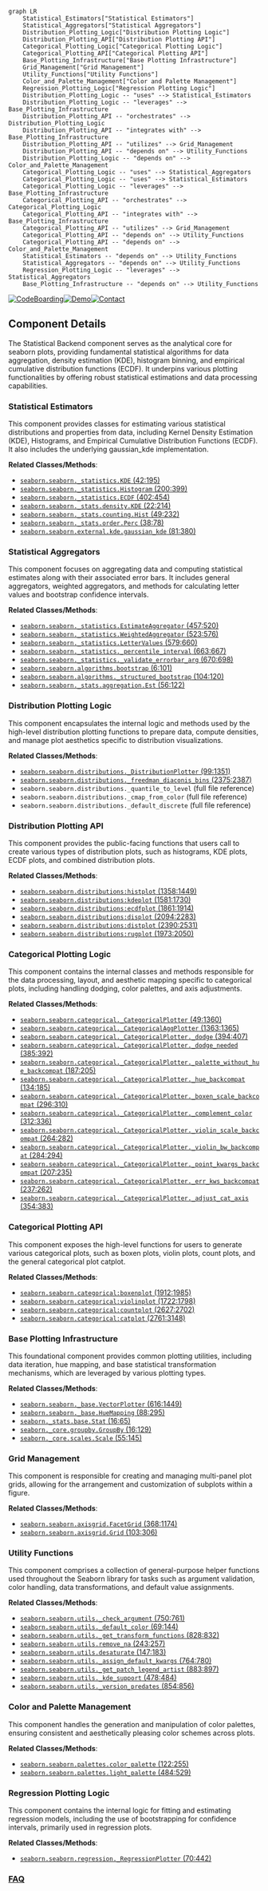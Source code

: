 ```mermaid
graph LR
    Statistical_Estimators["Statistical Estimators"]
    Statistical_Aggregators["Statistical Aggregators"]
    Distribution_Plotting_Logic["Distribution Plotting Logic"]
    Distribution_Plotting_API["Distribution Plotting API"]
    Categorical_Plotting_Logic["Categorical Plotting Logic"]
    Categorical_Plotting_API["Categorical Plotting API"]
    Base_Plotting_Infrastructure["Base Plotting Infrastructure"]
    Grid_Management["Grid Management"]
    Utility_Functions["Utility Functions"]
    Color_and_Palette_Management["Color and Palette Management"]
    Regression_Plotting_Logic["Regression Plotting Logic"]
    Distribution_Plotting_Logic -- "uses" --> Statistical_Estimators
    Distribution_Plotting_Logic -- "leverages" --> Base_Plotting_Infrastructure
    Distribution_Plotting_API -- "orchestrates" --> Distribution_Plotting_Logic
    Distribution_Plotting_API -- "integrates with" --> Base_Plotting_Infrastructure
    Distribution_Plotting_API -- "utilizes" --> Grid_Management
    Distribution_Plotting_API -- "depends on" --> Utility_Functions
    Distribution_Plotting_Logic -- "depends on" --> Color_and_Palette_Management
    Categorical_Plotting_Logic -- "uses" --> Statistical_Aggregators
    Categorical_Plotting_Logic -- "uses" --> Statistical_Estimators
    Categorical_Plotting_Logic -- "leverages" --> Base_Plotting_Infrastructure
    Categorical_Plotting_API -- "orchestrates" --> Categorical_Plotting_Logic
    Categorical_Plotting_API -- "integrates with" --> Base_Plotting_Infrastructure
    Categorical_Plotting_API -- "utilizes" --> Grid_Management
    Categorical_Plotting_API -- "depends on" --> Utility_Functions
    Categorical_Plotting_API -- "depends on" --> Color_and_Palette_Management
    Statistical_Estimators -- "depends on" --> Utility_Functions
    Statistical_Aggregators -- "depends on" --> Utility_Functions
    Regression_Plotting_Logic -- "leverages" --> Statistical_Aggregators
    Base_Plotting_Infrastructure -- "depends on" --> Utility_Functions
```
[![CodeBoarding](https://img.shields.io/badge/Generated%20by-CodeBoarding-9cf?style=flat-square)](https://github.com/CodeBoarding/GeneratedOnBoardings)[![Demo](https://img.shields.io/badge/Try%20our-Demo-blue?style=flat-square)](https://www.codeboarding.org/demo)[![Contact](https://img.shields.io/badge/Contact%20us%20-%20contact@codeboarding.org-lightgrey?style=flat-square)](mailto:contact@codeboarding.org)

## Component Details

The Statistical Backend component serves as the analytical core for seaborn plots, providing fundamental statistical algorithms for data aggregation, density estimation (KDE), histogram binning, and empirical cumulative distribution functions (ECDF). It underpins various plotting functionalities by offering robust statistical estimations and data processing capabilities.

### Statistical Estimators
This component provides classes for estimating various statistical distributions and properties from data, including Kernel Density Estimation (KDE), Histograms, and Empirical Cumulative Distribution Functions (ECDF). It also includes the underlying gaussian_kde implementation.


**Related Classes/Methods**:

- <a href="https://github.com/mwaskom/seaborn/blob/master/seaborn/_statistics.py#L42-L195" target="_blank" rel="noopener noreferrer">`seaborn.seaborn._statistics.KDE` (42:195)</a>
- <a href="https://github.com/mwaskom/seaborn/blob/master/seaborn/_statistics.py#L200-L399" target="_blank" rel="noopener noreferrer">`seaborn.seaborn._statistics.Histogram` (200:399)</a>
- <a href="https://github.com/mwaskom/seaborn/blob/master/seaborn/_statistics.py#L402-L454" target="_blank" rel="noopener noreferrer">`seaborn.seaborn._statistics.ECDF` (402:454)</a>
- <a href="https://github.com/mwaskom/seaborn/blob/master/seaborn/_stats/density.py#L22-L214" target="_blank" rel="noopener noreferrer">`seaborn.seaborn._stats.density.KDE` (22:214)</a>
- <a href="https://github.com/mwaskom/seaborn/blob/master/seaborn/_stats/counting.py#L49-L232" target="_blank" rel="noopener noreferrer">`seaborn.seaborn._stats.counting.Hist` (49:232)</a>
- <a href="https://github.com/mwaskom/seaborn/blob/master/seaborn/_stats/order.py#L38-L78" target="_blank" rel="noopener noreferrer">`seaborn.seaborn._stats.order.Perc` (38:78)</a>
- <a href="https://github.com/mwaskom/seaborn/blob/master/seaborn/external/kde.py#L81-L380" target="_blank" rel="noopener noreferrer">`seaborn.seaborn.external.kde.gaussian_kde` (81:380)</a>


### Statistical Aggregators
This component focuses on aggregating data and computing statistical estimates along with their associated error bars. It includes general aggregators, weighted aggregators, and methods for calculating letter values and bootstrap confidence intervals.


**Related Classes/Methods**:

- <a href="https://github.com/mwaskom/seaborn/blob/master/seaborn/_statistics.py#L457-L520" target="_blank" rel="noopener noreferrer">`seaborn.seaborn._statistics.EstimateAggregator` (457:520)</a>
- <a href="https://github.com/mwaskom/seaborn/blob/master/seaborn/_statistics.py#L523-L576" target="_blank" rel="noopener noreferrer">`seaborn.seaborn._statistics.WeightedAggregator` (523:576)</a>
- <a href="https://github.com/mwaskom/seaborn/blob/master/seaborn/_statistics.py#L579-L660" target="_blank" rel="noopener noreferrer">`seaborn.seaborn._statistics.LetterValues` (579:660)</a>
- <a href="https://github.com/mwaskom/seaborn/blob/master/seaborn/_statistics.py#L663-L667" target="_blank" rel="noopener noreferrer">`seaborn.seaborn._statistics._percentile_interval` (663:667)</a>
- <a href="https://github.com/mwaskom/seaborn/blob/master/seaborn/_statistics.py#L670-L698" target="_blank" rel="noopener noreferrer">`seaborn.seaborn._statistics._validate_errorbar_arg` (670:698)</a>
- <a href="https://github.com/mwaskom/seaborn/blob/master/seaborn/algorithms.py#L6-L101" target="_blank" rel="noopener noreferrer">`seaborn.seaborn.algorithms.bootstrap` (6:101)</a>
- <a href="https://github.com/mwaskom/seaborn/blob/master/seaborn/algorithms.py#L104-L120" target="_blank" rel="noopener noreferrer">`seaborn.seaborn.algorithms._structured_bootstrap` (104:120)</a>
- <a href="https://github.com/mwaskom/seaborn/blob/master/seaborn/_stats/aggregation.py#L56-L122" target="_blank" rel="noopener noreferrer">`seaborn.seaborn._stats.aggregation.Est` (56:122)</a>


### Distribution Plotting Logic
This component encapsulates the internal logic and methods used by the high-level distribution plotting functions to prepare data, compute densities, and manage plot aesthetics specific to distribution visualizations.


**Related Classes/Methods**:

- <a href="https://github.com/mwaskom/seaborn/blob/master/seaborn/distributions.py#L99-L1351" target="_blank" rel="noopener noreferrer">`seaborn.seaborn.distributions._DistributionPlotter` (99:1351)</a>
- <a href="https://github.com/mwaskom/seaborn/blob/master/seaborn/distributions.py#L2375-L2387" target="_blank" rel="noopener noreferrer">`seaborn.seaborn.distributions._freedman_diaconis_bins` (2375:2387)</a>
- `seaborn.seaborn.distributions._quantile_to_level` (full file reference)
- `seaborn.seaborn.distributions._cmap_from_color` (full file reference)
- `seaborn.seaborn.distributions._default_discrete` (full file reference)


### Distribution Plotting API
This component provides the public-facing functions that users call to create various types of distribution plots, such as histograms, KDE plots, ECDF plots, and combined distribution plots.


**Related Classes/Methods**:

- <a href="https://github.com/mwaskom/seaborn/blob/master/seaborn/distributions.py#L1358-L1449" target="_blank" rel="noopener noreferrer">`seaborn.seaborn.distributions:histplot` (1358:1449)</a>
- <a href="https://github.com/mwaskom/seaborn/blob/master/seaborn/distributions.py#L1581-L1730" target="_blank" rel="noopener noreferrer">`seaborn.seaborn.distributions:kdeplot` (1581:1730)</a>
- <a href="https://github.com/mwaskom/seaborn/blob/master/seaborn/distributions.py#L1861-L1914" target="_blank" rel="noopener noreferrer">`seaborn.seaborn.distributions:ecdfplot` (1861:1914)</a>
- <a href="https://github.com/mwaskom/seaborn/blob/master/seaborn/distributions.py#L2094-L2283" target="_blank" rel="noopener noreferrer">`seaborn.seaborn.distributions:displot` (2094:2283)</a>
- <a href="https://github.com/mwaskom/seaborn/blob/master/seaborn/distributions.py#L2390-L2531" target="_blank" rel="noopener noreferrer">`seaborn.seaborn.distributions:distplot` (2390:2531)</a>
- <a href="https://github.com/mwaskom/seaborn/blob/master/seaborn/distributions.py#L1973-L2050" target="_blank" rel="noopener noreferrer">`seaborn.seaborn.distributions:rugplot` (1973:2050)</a>


### Categorical Plotting Logic
This component contains the internal classes and methods responsible for the data processing, layout, and aesthetic mapping specific to categorical plots, including handling dodging, color palettes, and axis adjustments.


**Related Classes/Methods**:

- <a href="https://github.com/mwaskom/seaborn/blob/master/seaborn/categorical.py#L49-L1360" target="_blank" rel="noopener noreferrer">`seaborn.seaborn.categorical._CategoricalPlotter` (49:1360)</a>
- <a href="https://github.com/mwaskom/seaborn/blob/master/seaborn/categorical.py#L1363-L1365" target="_blank" rel="noopener noreferrer">`seaborn.seaborn.categorical._CategoricalAggPlotter` (1363:1365)</a>
- <a href="https://github.com/mwaskom/seaborn/blob/master/seaborn/categorical.py#L394-L407" target="_blank" rel="noopener noreferrer">`seaborn.seaborn.categorical._CategoricalPlotter._dodge` (394:407)</a>
- <a href="https://github.com/mwaskom/seaborn/blob/master/seaborn/categorical.py#L385-L392" target="_blank" rel="noopener noreferrer">`seaborn.seaborn.categorical._CategoricalPlotter._dodge_needed` (385:392)</a>
- <a href="https://github.com/mwaskom/seaborn/blob/master/seaborn/categorical.py#L187-L205" target="_blank" rel="noopener noreferrer">`seaborn.seaborn.categorical._CategoricalPlotter._palette_without_hue_backcompat` (187:205)</a>
- <a href="https://github.com/mwaskom/seaborn/blob/master/seaborn/categorical.py#L134-L185" target="_blank" rel="noopener noreferrer">`seaborn.seaborn.categorical._CategoricalPlotter._hue_backcompat` (134:185)</a>
- <a href="https://github.com/mwaskom/seaborn/blob/master/seaborn/categorical.py#L296-L310" target="_blank" rel="noopener noreferrer">`seaborn.seaborn.categorical._CategoricalPlotter._boxen_scale_backcompat` (296:310)</a>
- <a href="https://github.com/mwaskom/seaborn/blob/master/seaborn/categorical.py#L312-L336" target="_blank" rel="noopener noreferrer">`seaborn.seaborn.categorical._CategoricalPlotter._complement_color` (312:336)</a>
- <a href="https://github.com/mwaskom/seaborn/blob/master/seaborn/categorical.py#L264-L282" target="_blank" rel="noopener noreferrer">`seaborn.seaborn.categorical._CategoricalPlotter._violin_scale_backcompat` (264:282)</a>
- <a href="https://github.com/mwaskom/seaborn/blob/master/seaborn/categorical.py#L284-L294" target="_blank" rel="noopener noreferrer">`seaborn.seaborn.categorical._CategoricalPlotter._violin_bw_backcompat` (284:294)</a>
- <a href="https://github.com/mwaskom/seaborn/blob/master/seaborn/categorical.py#L207-L235" target="_blank" rel="noopener noreferrer">`seaborn.seaborn.categorical._CategoricalPlotter._point_kwargs_backcompat` (207:235)</a>
- <a href="https://github.com/mwaskom/seaborn/blob/master/seaborn/categorical.py#L237-L262" target="_blank" rel="noopener noreferrer">`seaborn.seaborn.categorical._CategoricalPlotter._err_kws_backcompat` (237:262)</a>
- <a href="https://github.com/mwaskom/seaborn/blob/master/seaborn/categorical.py#L354-L383" target="_blank" rel="noopener noreferrer">`seaborn.seaborn.categorical._CategoricalPlotter._adjust_cat_axis` (354:383)</a>


### Categorical Plotting API
This component exposes the high-level functions for users to generate various categorical plots, such as boxen plots, violin plots, count plots, and the general categorical plot catplot.


**Related Classes/Methods**:

- <a href="https://github.com/mwaskom/seaborn/blob/master/seaborn/categorical.py#L1912-L1985" target="_blank" rel="noopener noreferrer">`seaborn.seaborn.categorical:boxenplot` (1912:1985)</a>
- <a href="https://github.com/mwaskom/seaborn/blob/master/seaborn/categorical.py#L1722-L1798" target="_blank" rel="noopener noreferrer">`seaborn.seaborn.categorical:violinplot` (1722:1798)</a>
- <a href="https://github.com/mwaskom/seaborn/blob/master/seaborn/categorical.py#L2627-L2702" target="_blank" rel="noopener noreferrer">`seaborn.seaborn.categorical:countplot` (2627:2702)</a>
- <a href="https://github.com/mwaskom/seaborn/blob/master/seaborn/categorical.py#L2761-L3148" target="_blank" rel="noopener noreferrer">`seaborn.seaborn.categorical:catplot` (2761:3148)</a>


### Base Plotting Infrastructure
This foundational component provides common plotting utilities, including data iteration, hue mapping, and base statistical transformation mechanisms, which are leveraged by various plotting types.


**Related Classes/Methods**:

- <a href="https://github.com/mwaskom/seaborn/blob/master/seaborn/_base.py#L616-L1449" target="_blank" rel="noopener noreferrer">`seaborn.seaborn._base.VectorPlotter` (616:1449)</a>
- <a href="https://github.com/mwaskom/seaborn/blob/master/seaborn/_base.py#L88-L295" target="_blank" rel="noopener noreferrer">`seaborn.seaborn._base.HueMapping` (88:295)</a>
- <a href="https://github.com/mwaskom/seaborn/blob/master/seaborn/_stats/base.py#L16-L65" target="_blank" rel="noopener noreferrer">`seaborn._stats.base.Stat` (16:65)</a>
- <a href="https://github.com/mwaskom/seaborn/blob/master/seaborn/_core/groupby.py#L16-L129" target="_blank" rel="noopener noreferrer">`seaborn._core.groupby.GroupBy` (16:129)</a>
- <a href="https://github.com/mwaskom/seaborn/blob/master/seaborn/_core/scales.py#L55-L145" target="_blank" rel="noopener noreferrer">`seaborn._core.scales.Scale` (55:145)</a>


### Grid Management
This component is responsible for creating and managing multi-panel plot grids, allowing for the arrangement and customization of subplots within a figure.


**Related Classes/Methods**:

- <a href="https://github.com/mwaskom/seaborn/blob/master/seaborn/axisgrid.py#L368-L1174" target="_blank" rel="noopener noreferrer">`seaborn.seaborn.axisgrid.FacetGrid` (368:1174)</a>
- <a href="https://github.com/mwaskom/seaborn/blob/master/seaborn/axisgrid.py#L103-L306" target="_blank" rel="noopener noreferrer">`seaborn.seaborn.axisgrid.Grid` (103:306)</a>


### Utility Functions
This component comprises a collection of general-purpose helper functions used throughout the Seaborn library for tasks such as argument validation, color handling, data transformations, and default value assignments.


**Related Classes/Methods**:

- <a href="https://github.com/mwaskom/seaborn/blob/master/seaborn/utils.py#L750-L761" target="_blank" rel="noopener noreferrer">`seaborn.seaborn.utils._check_argument` (750:761)</a>
- <a href="https://github.com/mwaskom/seaborn/blob/master/seaborn/utils.py#L69-L144" target="_blank" rel="noopener noreferrer">`seaborn.seaborn.utils._default_color` (69:144)</a>
- <a href="https://github.com/mwaskom/seaborn/blob/master/seaborn/utils.py#L828-L832" target="_blank" rel="noopener noreferrer">`seaborn.seaborn.utils._get_transform_functions` (828:832)</a>
- <a href="https://github.com/mwaskom/seaborn/blob/master/seaborn/utils.py#L243-L257" target="_blank" rel="noopener noreferrer">`seaborn.seaborn.utils.remove_na` (243:257)</a>
- <a href="https://github.com/mwaskom/seaborn/blob/master/seaborn/utils.py#L147-L183" target="_blank" rel="noopener noreferrer">`seaborn.seaborn.utils.desaturate` (147:183)</a>
- <a href="https://github.com/mwaskom/seaborn/blob/master/seaborn/utils.py#L764-L780" target="_blank" rel="noopener noreferrer">`seaborn.seaborn.utils._assign_default_kwargs` (764:780)</a>
- <a href="https://github.com/mwaskom/seaborn/blob/master/seaborn/utils.py#L883-L897" target="_blank" rel="noopener noreferrer">`seaborn.seaborn.utils._get_patch_legend_artist` (883:897)</a>
- <a href="https://github.com/mwaskom/seaborn/blob/master/seaborn/utils.py#L478-L484" target="_blank" rel="noopener noreferrer">`seaborn.seaborn.utils._kde_support` (478:484)</a>
- <a href="https://github.com/mwaskom/seaborn/blob/master/seaborn/utils.py#L854-L856" target="_blank" rel="noopener noreferrer">`seaborn.seaborn.utils._version_predates` (854:856)</a>


### Color and Palette Management
This component handles the generation and manipulation of color palettes, ensuring consistent and aesthetically pleasing color schemes across plots.


**Related Classes/Methods**:

- <a href="https://github.com/mwaskom/seaborn/blob/master/seaborn/palettes.py#L122-L255" target="_blank" rel="noopener noreferrer">`seaborn.seaborn.palettes.color_palette` (122:255)</a>
- <a href="https://github.com/mwaskom/seaborn/blob/master/seaborn/palettes.py#L484-L529" target="_blank" rel="noopener noreferrer">`seaborn.seaborn.palettes.light_palette` (484:529)</a>


### Regression Plotting Logic
This component contains the internal logic for fitting and estimating regression models, including the use of bootstrapping for confidence intervals, primarily used in regression plots.


**Related Classes/Methods**:

- <a href="https://github.com/mwaskom/seaborn/blob/master/seaborn/regression.py#L70-L442" target="_blank" rel="noopener noreferrer">`seaborn.seaborn.regression._RegressionPlotter` (70:442)</a>




### [FAQ](https://github.com/CodeBoarding/GeneratedOnBoardings/tree/main?tab=readme-ov-file#faq)